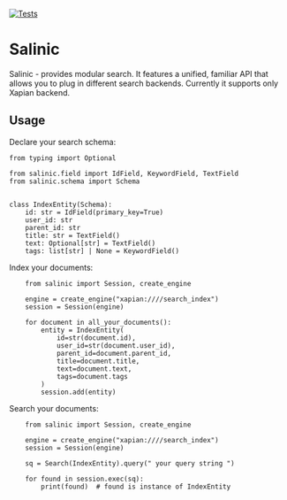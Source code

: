 [![Tests](https://github.com/papermerge/salinic/actions/workflows/tests.yml/badge.svg)](https://github.com/papermerge/salinic/actions/workflows/tests.yml)

# Salinic

Salinic - provides modular search. It features a unified, familiar API that
allows you to plug in different search backends.
Currently it supports only Xapian backend.



## Usage

Declare your search schema:

    from typing import Optional

    from salinic.field import IdField, KeywordField, TextField
    from salinic.schema import Schema


    class IndexEntity(Schema):
        id: str = IdField(primary_key=True)
        user_id: str
        parent_id: str
        title: str = TextField()
        text: Optional[str] = TextField()
        tags: list[str] | None = KeywordField()


Index your documents:

        from salinic import Session, create_engine

        engine = create_engine("xapian:////search_index")
        session = Session(engine)

        for document in all_your_documents():
            entity = IndexEntity(
                id=str(document.id),
                user_id=str(document.user_id),
                parent_id=document.parent_id,
                title=document.title,
                text=document.text,
                tags=document.tags
            )
            session.add(entity)


Search your documents:

        from salinic import Session, create_engine

        engine = create_engine("xapian:////search_index")
        session = Session(engine)

        sq = Search(IndexEntity).query(" your query string ")

        for found in session.exec(sq):
            print(found)  # found is instance of IndexEntity
